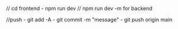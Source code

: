 // cd frontend - npm run dev
// npm run dev -m for backend

//push - git add -A - git commit -m "message" - git push origin main
